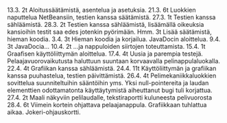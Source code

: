 13.3.	2t	Aloitussäätämistä, asentelua ja asetuksia.
21.3.   6t	Luokkien naputtelua NetBeansiin, testien kanssa säätämistä.
27.3.	1t	Testien kanssa sähläämistä.
28.3.   2t	Testien kanssa sähläämistä, lisäämällä oikeuksia kansioihin testit saa edes
		jotenkin pyörimään. Hmm.
	3t	Lisää säätämistä, hieman koodia.
3.4.	3t	Hieman koodia ja korjailua. JavaDocin aloittelua.
9.4.	3t	JavaDocia...
10.4.	2t	...ja nappuloiden siirtojen toteuttamista.
15.4.	1t	Graafisen käyttöliittymän aloittelua.
17.4.	4t	Uusia ja parempia testejä.
		Pelaajavuorovaikutusta haluttuun suuntaan korvaavalla pelinappulaluokalla.
22.4.	4t	Grafiikan kanssa sähläämistä.
24.4.	11t	Käyttöliittymän ja grafiikan kanssa puuhastelua, testien päivittämistä.
26.4.	4t	Pelimekaniikkaluokkien sovittelua suunniteltuihin sääntöihin yms.
		Yksi null-pointereita ja laudan elementtien odottamatonta käyttäytymistä aiheuttanut bugi tuli korjattua.
27.4.   2t	Maali näkyviin pelilaudalle,
		tekstiraportti kuluneesta pelivuorosta
28.4.	6t	Viimein kortein ohjattava pelaajanappula. Grafiikkaan tuhlattua aikaa.
		Jokeri-ohjauskortti.
